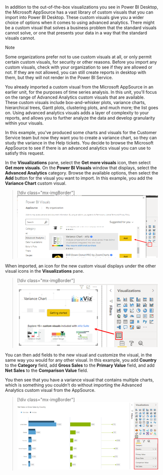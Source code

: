 In addition to the out-of-the-box visualizations you see in Power BI Desktop, the Microsoft AppSource has a vast library of custom visuals that you can import into Power BI Desktop. These custom visuals give you a wider choice of options when it comes to using advanced analytics. There might be a custom visual that solves a business problem that the standard visuals cannot solve, or one that presents your data in a way that the standard visuals cannot.

> [!NOTE]
> Some organizations prefer not to use custom visuals at all, or only permit certain custom visuals, for security or other reasons. Before you import any custom visuals, check with your organization to see if they are allowed or not. If they are not allowed, you can still create reports in desktop with them, but they will not render in the Power BI Service.

You already imported a custom visual from the Microsoft AppSource in an earlier unit, for the purposes of time series analysis. In this unit, you'll focus on the range of Advanced Analytics custom visuals that are available. These custom visuals include box-and-whisker plots, variance charts, hierarchical trees, Gantt plots, clustering plots, and much more; the list goes on. Using advanced analytics visuals adds a layer of complexity to your reports, and allows you to further analyze the data and develop granularity within your visuals.

In this example, you've produced some charts and visuals for the Customer Service team but now they want you to create a variance chart, so they can study the variance in the Help tickets. You decide to browse the Microsoft AppSource to see if there is an advanced analytics visual you can use to satisfy this request.

In the **Visualizations** pane, select the **Get more visuals** icon, then select **Get more visuals**. On the **Power BI Visuals** window that displays, select the **Advanced Analytics** category. Browse the available options, then select the **Add** button for the visual you want to import. In this example, you add the **Variance Chart** custom visual.

> [!div class="mx-imgBorder"]
> [![Add advanced analytics custom visual](../media/8-add-advanced-analytics-custom-visual-ssm.png)](../media/8-add-advanced-analytics-custom-visual-ssm.png#lightbox)

When imported, an icon for the new custom visual displays under the other visual icons in the **Visualizations** pane.

> [!div class="mx-imgBorder"]
> [![Add variance chart custom visual to report](../media/8-add-variance-chart-custom-visual-report-ssm.png)](../media/8-add-variance-chart-custom-visual-report-ssm.png#lightbox)

You can then add fields to the new visual and customize the visual, in the same way you would for any other visual. In this example, you add **Country** to the **Category** field, add **Gross Sales** to the **Primary Value** field, and add **Net Sales** to the **Comparison Value** field.

You then see that you have a variance visual that contains multiple charts, which is something you couldn't do without importing the Advanced Analytics custom visual from the AppSource.

> [!div class="mx-imgBorder"]
> [![Set up advanced analytics custom visual](../media/8-set-up-advanced-analytics-custom-visual-ssm.png)](../media/8-set-up-advanced-analytics-custom-visual-ssm.png#lightbox)

